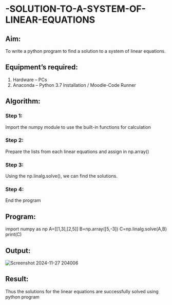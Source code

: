 # -SOLUTION-TO-A-SYSTEM-OF-LINEAR-EQUATIONS
## Aim:
To write a python program to find a solution to a system of linear equations.
## Equipment’s required:
1. 	Hardware – PCs
2. 	Anaconda – Python 3.7 Installation / Moodle-Code Runner
## Algorithm:
### Step 1: 
Import the numpy module to use the built-in functions for calculation
### Step 2: 
Prepare the lists from each linear equations and assign in np.array()
### Step 3: 
Using the np.linalg.solve(), we can find the solutions.
### Step 4: 
End the program
## Program:
import numpy as np
A=[[1,3],[2,5]]
B=np.array([5,-3])
C=np.linalg.solve(A,B)
print(C)

## Output:
![Screenshot 2024-11-27 204006](https://github.com/user-attachments/assets/49c87017-76fc-4929-8ed5-817a5c39dbf5)


## Result: 
Thus the solutions for the linear equations are successfully solved using python program

